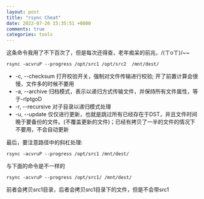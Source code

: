 ```yaml
---
layout: post
title: "rsync Cheat"
date: 2022-07-26 15:35:51 +0800
comments: true
categories: tools
---
```


这条命令我用了不下百次了，但是每次还得查，老年痴呆的前兆，/(ㄒoㄒ)/~~

```
rsync -acvruP --progress /opt/src1 /opt/src2  /mnt/dest/
```

* -c, --checksum 打开校验开关，强制对文件传输进行校验; 开了前置计算会很慢，文件多的时候不要用
* -a, --archive 归档模式，表示以递归方式传输文件，并保持所有文件属性，等于-rlptgoD
* -r, --recursive 对子目录以递归模式处理
* -u, --update 仅仅进行更新，也就是跳过所有已经存在于DST，并且文件时间晚于要备份的文件。(不覆盖更新的文件)；已经有拷贝了一半的文件的情况下不要用，不会自动更新

最后，要注意路径中的斜杠处理:

```
rsync -acvruP --progress /opt/src1 /mnt/dest/
```

与下面的命令是不一样的

```
rsync -acvruP --progress /opt/src1/ /mnt/dest/
```

前者会拷贝src1目录，后者会拷贝src1目录下的文件，但是不会带src1
